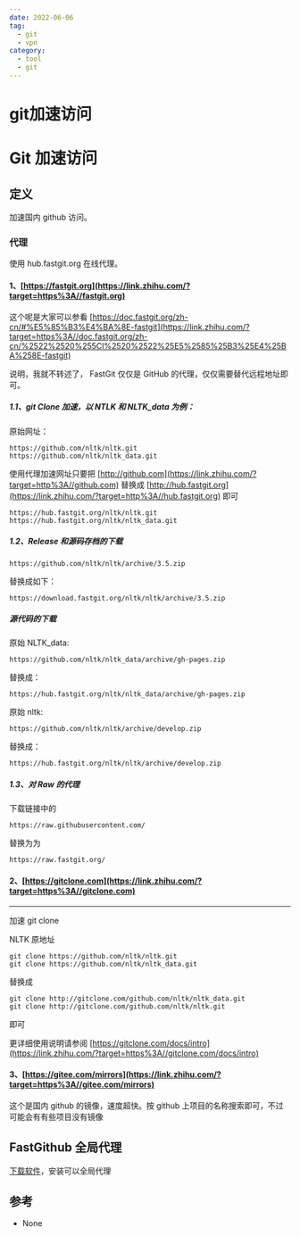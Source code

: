 ```yaml
---
date: 2022-06-06
tag:
  - git
  - vpn
category:
  - tool
  - git
---
```


# git加速访问

# Git 加速访问


## 定义

加速国内 github 访问。

### 代理

使用 hub.fastgit.org 在线代理。

#### 1、**[https://fastgit.org](https://link.zhihu.com/?target=https%3A//fastgit.org)**

这个呢是大家可以参看 [https://doc.fastgit.org/zh-cn/#%E5%85%B3%E4%BA%8E-fastgit](https://link.zhihu.com/?target=https%3A//doc.fastgit.org/zh-cn/%2522%2520%255Cl%2520%2522%25E5%2585%25B3%25E4%25BA%258E-fastgit)

说明，我就不转述了， FastGit 仅仅是 GitHub 的代理，仅仅需要替代远程地址即可。

##### 1.1、git Clone 加速，以 NTLK 和 NLTK_data 为例：

原始网址：

```
https://github.com/nltk/nltk.git
https://github.com/nltk/nltk_data.git
```

使用代理加速网址只要把 [http://github.com](https://link.zhihu.com/?target=http%3A//github.com) 替换成 [http://hub.fastgit.org](https://link.zhihu.com/?target=http%3A//hub.fastgit.org) 即可

```
https://hub.fastgit.org/nltk/nltk.git
https://hub.fastgit.org/nltk/nltk_data.git
```

##### 1.2、Release 和源码存档的下载

```
https://github.com/nltk/nltk/archive/3.5.zip
```

替换成如下：

```
https://download.fastgit.org/nltk/nltk/archive/3.5.zip
```

##### 源代码的下载

原始 NLTK_data:

```
https://github.com/nltk/nltk_data/archive/gh-pages.zip
```

替换成：

```
https://hub.fastgit.org/nltk/nltk_data/archive/gh-pages.zip
```

原始 nltk:

```
https://github.com/nltk/nltk/archive/develop.zip
```

替换成：

```
https://hub.fastgit.org/nltk/nltk/archive/develop.zip
```

##### 1.3、对 Raw 的代理

下载链接中的

```
https://raw.githubusercontent.com/
```

替换为为

```
https://raw.fastgit.org/
```

#### 2、[https://gitclone.com](https://link.zhihu.com/?target=https%3A//gitclone.com)

----------------------------------------------------------------------------------

加速 git clone

NLTK 原地址

```
git clone https://github.com/nltk/nltk.git
git clone https://github.com/nltk/nltk_data.git
```

替换成

```
git clone http://gitclone.com/github.com/nltk/nltk_data.git
git clone http://gitclone.com/github.com/nltk/nltk.git
```

即可

更详细使用说明请参阅 [https://gitclone.com/docs/intro](https://link.zhihu.com/?target=https%3A//gitclone.com/docs/intro)

#### 3、[https://gitee.com/mirrors](https://link.zhihu.com/?target=https%3A//gitee.com/mirrors)

这个是国内 github 的镜像，速度超快。按 github 上项目的名称搜索即可，不过可能会有有些项目没有镜像

## FastGithub 全局代理

[下载软件](https://github.com/dotnetcore/FastGithub/releases/tag/2.0.6)，安装可以全局代理

## 参考

- None
